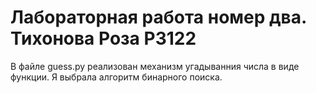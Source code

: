 # Лабораторная работа номер два. Тихонова Роза Р3122
В файле guess.py реализован механизм угадыванния числа в виде функции. Я выбрала алгоритм бинарного поиска. 